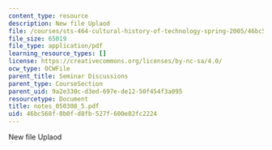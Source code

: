 ```yaml
---
content_type: resource
description: New file Uplaod
file: /courses/sts-464-cultural-history-of-technology-spring-2005/46bc568f0b0fd8fb527f600e02fc2224_notes_050308_5.pdf
file_size: 65019
file_type: application/pdf
learning_resource_types: []
license: https://creativecommons.org/licenses/by-nc-sa/4.0/
ocw_type: OCWFile
parent_title: Seminar Discussions
parent_type: CourseSection
parent_uid: 9a2e330c-d3ed-697e-de12-50f454f3a095
resourcetype: Document
title: notes_050308_5.pdf
uid: 46bc568f-0b0f-d8fb-527f-600e02fc2224
---
```

New file Uplaod